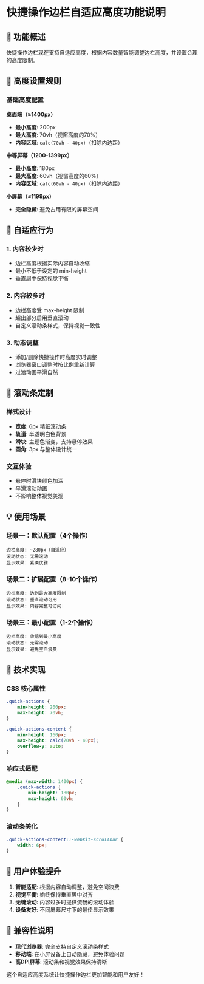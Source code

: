 # 快捷操作边栏自适应高度功能说明

## 🎯 功能概述

快捷操作边栏现在支持自适应高度，根据内容数量智能调整边栏高度，并设置合理的高度限制。

## 📏 高度设置规则

### 基础高度配置

**桌面端（≥1400px）**
- **最小高度**: 200px
- **最大高度**: 70vh（视窗高度的70%）
- **内容区域**: `calc(70vh - 40px)`（扣除内边距）

**中等屏幕（1200-1399px）**  
- **最小高度**: 180px
- **最大高度**: 60vh（视窗高度的60%）
- **内容区域**: `calc(60vh - 40px)`（扣除内边距）

**小屏幕（≤1199px）**
- **完全隐藏**: 避免占用有限的屏幕空间

## 🔄 自适应行为

### 1. **内容较少时**
- 边栏高度根据实际内容自动收缩
- 最小不低于设定的 min-height
- 垂直居中保持视觉平衡

### 2. **内容较多时**
- 边栏高度受 max-height 限制
- 超出部分启用垂直滚动
- 自定义滚动条样式，保持视觉一致性

### 3. **动态调整**
- 添加/删除快捷操作时高度实时调整
- 浏览器窗口调整时按比例重新计算
- 过渡动画平滑自然

## 🎨 滚动条定制

### 样式设计
- **宽度**: 6px 精细滚动条
- **轨道**: 半透明白色背景
- **滑块**: 主题色渐变，支持悬停效果
- **圆角**: 3px 与整体设计统一

### 交互体验
- 悬停时滑块颜色加深
- 平滑滚动动画
- 不影响整体视觉美观

## 💡 使用场景

### 场景一：默认配置（4个操作）
```
边栏高度: ~280px（自适应）
滚动状态: 无需滚动
显示效果: 紧凑优雅
```

### 场景二：扩展配置（8-10个操作）
```
边栏高度: 达到最大高度限制
滚动状态: 垂直滚动可用
显示效果: 内容完整可访问
```

### 场景三：最小配置（1-2个操作）
```
边栏高度: 收缩到最小高度
滚动状态: 无需滚动  
显示效果: 避免空白浪费
```

## 🔧 技术实现

### CSS 核心属性
```css
.quick-actions {
    min-height: 200px;
    max-height: 70vh;
}

.quick-actions-content {
    min-height: 160px;
    max-height: calc(70vh - 40px);
    overflow-y: auto;
}
```

### 响应式适配
```css
@media (max-width: 1400px) {
    .quick-actions {
        min-height: 180px;
        max-height: 60vh;
    }
}
```

### 滚动条美化
```css
.quick-actions-content::-webkit-scrollbar {
    width: 6px;
}
```

## 🚀 用户体验提升

1. **智能适配**: 根据内容自动调整，避免空间浪费
2. **视觉平衡**: 始终保持垂直居中对齐
3. **无缝滚动**: 内容过多时提供流畅的滚动体验
4. **设备友好**: 不同屏幕尺寸下的最佳显示效果

## 📱 兼容性说明

- **现代浏览器**: 完全支持自定义滚动条样式
- **移动端**: 在小屏设备上自动隐藏，避免体验问题
- **高DPI屏幕**: 滚动条和视觉效果保持清晰

这个自适应高度系统让快捷操作边栏更加智能和用户友好！